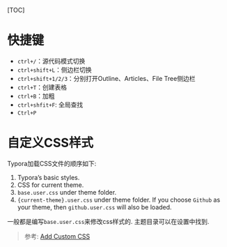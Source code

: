 [TOC]

# 快捷键

* `ctrl+/`：源代码模式切换
* `ctrl+shift+L`：侧边栏切换
* `ctrl+shift+1/2/3`：分别打开Outline、Articles、File Tree侧边栏
* `ctrl+T`：创建表格
* `ctrl+B`：加粗
* `ctrl+shfit+F`: 全局查找
* `Ctrl+P`

# 自定义CSS样式

Typora加载CSS文件的顺序如下:

1. Typora’s basic styles.
2. CSS for current theme.
3. `base.user.css` under theme folder.
4. `{current-theme}.user.css` under theme folder. If you choose `Github` as your theme, then `github.user.css` will also be loaded.

一般都是编写`base.user.css`来修改css样式的. 主题目录可以在设置中找到.

> 参考: [Add Custom CSS](https://support.typora.io/Add-Custom-CSS/)

